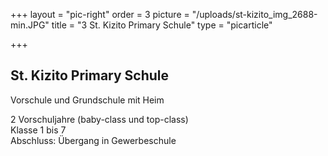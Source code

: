 +++
layout = "pic-right"
order = 3
picture = "/uploads/st-kizito_img_2688-min.JPG"
title = "3 St. Kizito Primary Schule"
type = "picarticle"

+++
## St. Kizito Primary Schule

Vorschule und Grundschule mit Heim

2 Vorschuljahre (baby-class und top-class)  
Klasse 1 bis 7  
Abschluss: Übergang in Gewerbeschule